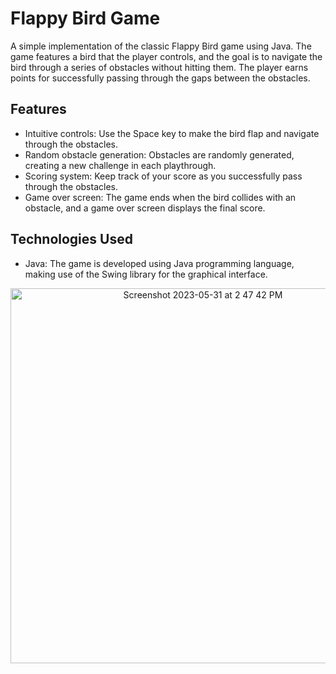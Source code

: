# Flappy Bird Game

A simple implementation of the classic Flappy Bird game using Java. The game features a bird that the player controls, and the goal is to navigate the bird through a series of obstacles without hitting them. The player earns points for successfully passing through the gaps between the obstacles.

## Features

- Intuitive controls: Use the Space key to make the bird flap and navigate through the obstacles.
- Random obstacle generation: Obstacles are randomly generated, creating a new challenge in each playthrough.
- Scoring system: Keep track of your score as you successfully pass through the obstacles.
- Game over screen: The game ends when the bird collides with an obstacle, and a game over screen displays the final score.

## Technologies Used

- Java: The game is developed using Java programming language, making use of the Swing library for the graphical interface.



<p align="center">
  <img width="600" alt="Screenshot 2023-05-31 at 2 47 42 PM" src="https://github.com/wasayfaizan/Flappy-Bird/assets/91233999/1ce2d5e2-773c-4440-b4d3-2ebc2f0baa16">
</p>


